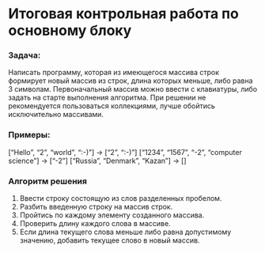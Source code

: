 # Итоговая контрольная работа по основному блоку

### Задача: 
Написать программу, которая из имеющегося массива строк формирует новый массив из строк, длина которых меньше, либо равна 3 символам. Первоначальный массив можно ввести с клавиатуры, либо задать на старте выполнения алгоритма. При решении не рекомендуется пользоваться коллекциями, лучше обойтись исключительно массивами.

### Примеры:
[“Hello”, “2”, “world”, “:-)”] → [“2”, “:-)”]
[“1234”, “1567”, “-2”, “computer science”] → [“-2”]
[“Russia”, “Denmark”, “Kazan”] → []

### Алгоритм решения
1. Ввести строку состоящую из слов разделенных пробелом.
2. Разбить введенную строку на массив строк.
3. Пройтись по каждому элементу созданного массива.
4. Проверить длину каждого слова в массиве.
5. Если длина текущего слова меньше либо равна допустимому значению, добавить текущее слово в новый массив.
